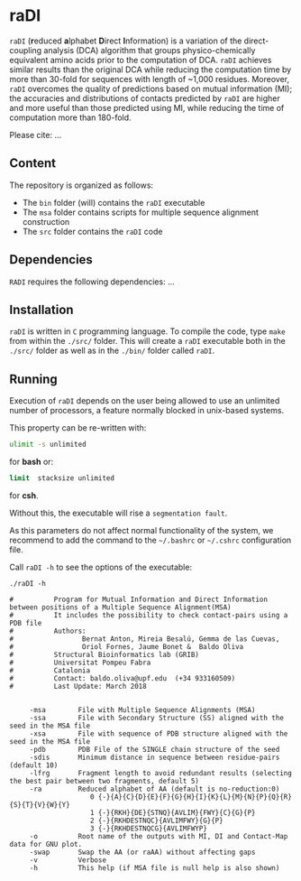 # raDI
`raDI` (**r**educed **a**lphabet **D**irect **I**nformation) is a variation of the direct-coupling analysis (DCA) algorithm that groups physico-chemically equivalent amino acids prior to the computation of DCA. `raDI` achieves similar results than the original DCA while reducing the computation time by more than 30-fold for sequences with length of ~1,000 residues. Moreover, `raDI` overcomes the quality of predictions based on mutual information (MI); the accuracies and distributions of contacts predicted by `raDI` are higher and more useful than those predicted using MI, while reducing the time of computation more than 180-fold.

Please cite: ...

## Content
The repository is organized as follows:
* The ``bin`` folder (will) contains the `raDI` executable
* The ``msa`` folder contains scripts for multiple sequence alignment construction
* The ``src`` folder contains the `raDI` code

## Dependencies
`RADI` requires the following dependencies:
...

## Installation
`raDI` is written in `C` programming language. To compile the code, type `make` from within the `./src/` folder. This will create a `raDI` executable both in the `./src/` folder as well as in the `./bin/` folder called ``raDI``.

## Running

Execution of ``raDI`` depends on the user being allowed to use an unlimited number of processors, a feature normally blocked in unix-based systems.

This property can be re-written with:

```bash
ulimit -s unlimited
```

for **bash** or:

```csh
limit  stacksize unlimited
```

for **csh**.

Without this, the executable will rise a ``segmentation fault``.

As this parameters do not affect normal functionality of the system, we recommend to add the command to the `~/.bashrc` or `~/.cshrc` configuration file.

Call `raDI -h` to see the options of the executable:

```
./raDI -h

#          Program for Mutual Information and Direct Information between positions of a Multiple Sequence Alignment(MSA)
#          It includes the possibility to check contact-pairs using a PDB file
#          Authors:
#                 Bernat Anton, Mireia Besalú, Gemma de las Cuevas,
#                 Oriol Fornes, Jaume Bonet &  Baldo Oliva
#          Structural Bioinformatics lab (GRIB)
#          Universitat Pompeu Fabra
#          Catalonia
#          Contact: baldo.oliva@upf.edu  (+34 933160509)
#          Last Update: March 2018


	 -msa 		 File with Multiple Sequence Alignments (MSA)
	 -ssa 		 File with Secondary Structure (SS) aligned with the seed in the MSA file
	 -xsa 		 File with sequence of PDB structure aligned with the seed in the MSA file
	 -pdb 		 PDB File of the SINGLE chain structure of the seed
	 -sdis		 Minimum distance in sequence between residue-pairs (default 10)
	 -lfrg		 Fragment length to avoid redundant results (selecting the best pair between two fragments, default 5)
	 -ra  		 Reduced alphabet of AA (default is no-reduction:0)
	      		    0 {-}{A}{C}{D}{E}{F}{G}{H}{I}{K}{L}{M}{N}{P}{Q}{R}{S}{T}{V}{W}{Y}
	      		    1 {-}{RKH}{DE}{STNQ}{AVLIM}{FWY}{C}{G}{P}
	      		    2 {-}{RKHDESTNQC}{AVLIMFWY}{G}{P}
	      		    3 {-}{RKHDESTNQCG}{AVLIMFWYP}
	 -o   		 Root name of the outputs with MI, DI and Contact-Map data for GNU plot.
	 -swap		 Swap the AA (or raAA) without affecting gaps
	 -v   		 Verbose
	 -h   		 This help (if MSA file is null help is also shown)
```